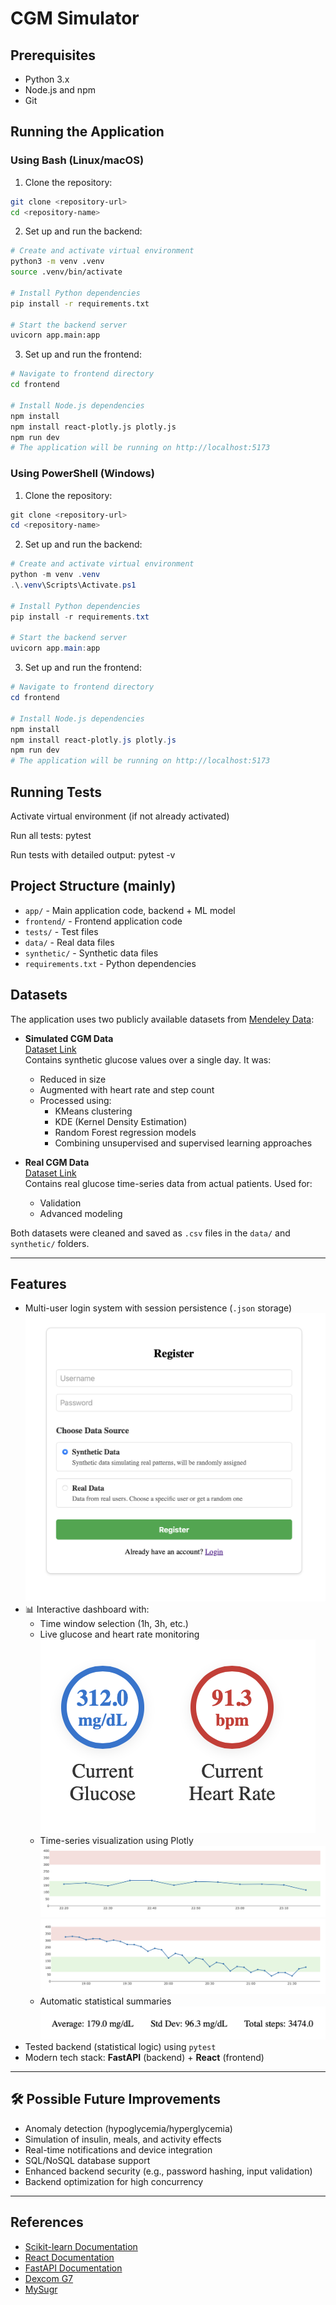 # CGM Simulator

## Prerequisites
- Python 3.x
- Node.js and npm
- Git

## Running the Application

### Using Bash (Linux/macOS)
1. Clone the repository:
```bash
git clone <repository-url>
cd <repository-name>
```

2. Set up and run the backend:
```bash
# Create and activate virtual environment
python3 -m venv .venv
source .venv/bin/activate

# Install Python dependencies
pip install -r requirements.txt

# Start the backend server
uvicorn app.main:app
```

3. Set up and run the frontend:
```bash
# Navigate to frontend directory
cd frontend

# Install Node.js dependencies
npm install
npm install react-plotly.js plotly.js
npm run dev
# The application will be running on http://localhost:5173
```

### Using PowerShell (Windows)
1. Clone the repository:
```powershell
git clone <repository-url>
cd <repository-name>
```

2. Set up and run the backend:
```powershell
# Create and activate virtual environment
python -m venv .venv
.\.venv\Scripts\Activate.ps1

# Install Python dependencies
pip install -r requirements.txt

# Start the backend server
uvicorn app.main:app
```

3. Set up and run the frontend:
```powershell
# Navigate to frontend directory
cd frontend

# Install Node.js dependencies
npm install
npm install react-plotly.js plotly.js
npm run dev
# The application will be running on http://localhost:5173
```

## Running Tests

Activate virtual environment (if not already activated)

Run all tests: pytest

Run tests with detailed output: pytest -v

## Project Structure (mainly)
- `app/` - Main application code, backend + ML model
- `frontend/` - Frontend application code
- `tests/` - Test files
- `data/` - Real data files
- `synthetic/` - Synthetic data files
- `requirements.txt` - Python dependencies

## Datasets

The application uses two publicly available datasets from [Mendeley Data](https://data.mendeley.com):

- **Simulated CGM Data**  
  [Dataset Link](https://data.mendeley.com/datasets/chd8hx65r4/2)  
  Contains synthetic glucose values over a single day. It was:
  - Reduced in size
  - Augmented with heart rate and step count
  - Processed using:
    - KMeans clustering
    - KDE (Kernel Density Estimation)
    - Random Forest regression models
    - Combining unsupervised and supervised learning approaches 

- **Real CGM Data**  
  [Dataset Link](https://data.mendeley.com/datasets/3hbcscwz44/1)  
  Contains real glucose time-series data from actual patients. Used for:
  - Validation
  - Advanced modeling

Both datasets were cleaned and saved as `.csv` files in the `data/` and `synthetic/` folders.

---

## Features

- Multi-user login system with session persistence (`.json` storage)
![register](img/register.png)
- 📊 Interactive dashboard with:
  - Time window selection (1h, 3h, etc.)
  - Live glucose and heart rate monitoring
![Curr](img/curr.png)
  - Time-series visualization using Plotly
![3-hour window plot](img/plo1.png)
![1-hour window plot](img/plo2.png)
  - Automatic statistical summaries
![Stats](img/stats.png)
-  Tested backend (statistical logic) using `pytest`
-  Modern tech stack: **FastAPI** (backend) + **React** (frontend)

---

## 🛠️ Possible Future Improvements

-  Anomaly detection (hypoglycemia/hyperglycemia)
-  Simulation of insulin, meals, and activity effects
-  Real-time notifications and device integration
-  SQL/NoSQL database support
-  Enhanced backend security (e.g., password hashing, input validation)
-  Backend optimization for high concurrency

---

##  References

- [Scikit-learn Documentation](https://scikit-learn.org/stable/)
- [React Documentation](https://react.dev/)
- [FastAPI Documentation](https://fastapi.tiangolo.com/)
- [Dexcom G7](https://www.dexcom.com/cs-CZ/dexcom-g7-cgm-system)
- [MySugr](https://www.mysugr.com/en)




